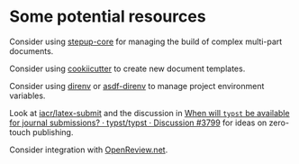 # Some potential resources


Consider using
[stepup-core](https://reproducible-reporting.github.io/stepup-core/stable/)
for managing the build of complex multi-part documents.

Consider using [cookiicutter](https://www.cookiecutter.io/) to create new
document templates.

Consider using [direnv](https://direnv.net/) or
[asdf-direnv](https://github.com/asdf-community/asdf-direnv) to manage
project environment variables.

Look at [iacr/latex-submit](https://github.com/IACR/latex-submit) and the
discussion in [When will `typst` be available for journal submissions? ·
typst/typst · Discussion
#3799](https://github.com/typst/typst/discussions/3799) for ideas on
zero-touch publishing.

Consider integration with [OpenReview.net](https://openreview.net/).

